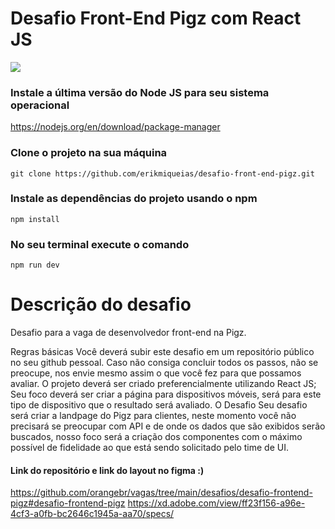 # Desafio Front-End Pigz com React JS

<p>
  <a href="https://skillicons.dev">
    <img src="https://skillicons.dev/icons?i=react,tailwind,typescript" />
  </a>
</p>

### Instale a última versão do Node JS para seu sistema operacional

https://nodejs.org/en/download/package-manager

### Clone o projeto na sua máquina

```
git clone https://github.com/erikmiqueias/desafio-front-end-pigz.git
```

### Instale as dependências do projeto usando o npm

```
npm install
```

### No seu terminal execute o comando

```
npm run dev
```

<h1>Descrição do desafio</h1>

Desafio para a vaga de desenvolvedor front-end na Pigz.

Regras básicas
Você deverá subir este desafio em um repositório público no seu github pessoal.
Caso não consiga concluir todos os passos, não se preocupe, nos envie mesmo assim o que você fez para que possamos avaliar.
O projeto deverá ser criado preferencialmente utilizando React JS;
Seu foco deverá ser criar a página para dispositivos móveis, será para este tipo de dispositivo que o resultado será avaliado.
O Desafio
Seu desafio será criar a landpage do Pigz para clientes, neste momento você não precisará se preocupar com API e de onde os dados que são exibidos serão buscados, nosso foco será a criação dos componentes com o máximo possível de fidelidade ao que está sendo solicitado pelo time de UI.

<h4>Link do repositório e link do layout no figma :)</h4>

https://github.com/orangebr/vagas/tree/main/desafios/desafio-frontend-pigz#desafio-frontend-pigz
https://xd.adobe.com/view/ff23f156-a96e-4cf3-a0fb-bc2646c1945a-aa70/specs/
